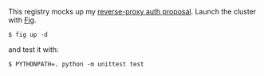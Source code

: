 This registry mocks up my [reverse-proxy auth
proposal][reverse-proxy-auth].  Launch the cluster with [Fig][].

    $ fig up -d

and test it with:

    $ PYTHONPATH=. python -m unittest test

[reverse-proxy-auth]: https://github.com/docker/docker-registry/issues/623
[Fig]: http://www.fig.sh/
